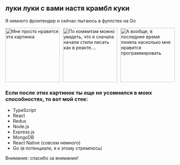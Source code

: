 ## луки луки с вами настя крамбл куки

Я немного фронтендер и сейчас пытаюсь в фуллстек на Go

<div style="display: flex; align-items: center; gap: 10px; flex-direction: row;">
  <img src="https://i.pinimg.com/1200x/1f/2a/ef/1f2aef68c861e5b1f1b75099194852f2.jpg" alt="Мне просто нравится эта картинка" width="fit-content" height="170px">
  <img src="https://i.pinimg.com/736x/32/3a/ba/323abad74897ecf970f1effeb26b2ed7.jpg" alt="По коммитам можно увидеть, что я сначала начали стили писать как в реакте...." width="fit-content" height="170px">
  <img src="https://i.pinimg.com/736x/45/d2/cf/45d2cf21a3f845aeeb8678a5d5b7aa3e.jpg" alt="А вообще, в последнее время поняла насколько мне нравится программировать" width="fit-content" height="170px">
</div>

### Если после этих картинок ты еще не усомнился в моих способностях, то вот мой стек:
- TypeScript
- React
- Redux
- Node.js
- Express.js
- MongoDB
- React Native (совсем немного)
- Go (в потенциале, я к этому стремлюсь)

Внимание: спасибо за внимание!
